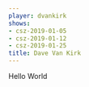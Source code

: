 ```yaml
---
player: dvankirk
shows:
- csz-2019-01-05
- csz-2019-01-12
- csz-2019-01-25
title: Dave Van Kirk
---
```


Hello World

